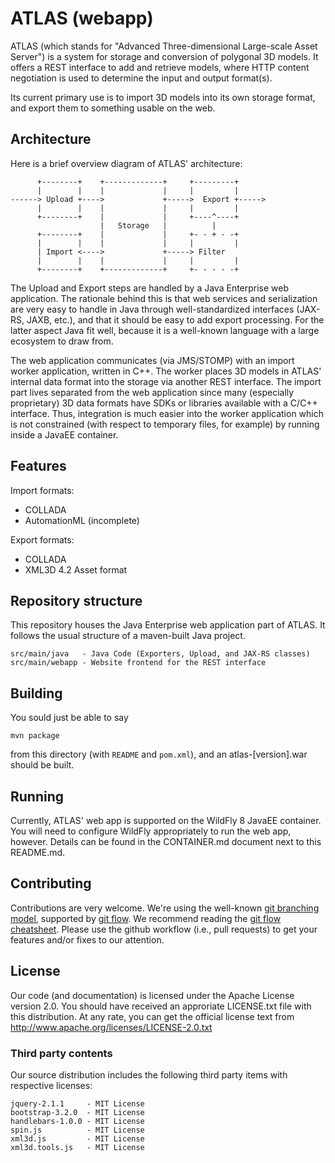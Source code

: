 ATLAS (webapp)
==============

ATLAS (which stands for "Advanced Three-dimensional Large-scale Asset Server") is a system for
storage and conversion of polygonal 3D models. It offers a REST interface to add and retrieve
models, where HTTP content negotiation is used to determine the input and output format(s).

Its current primary use is to import 3D models into its own storage format, and export them
to something usable on the web.


Architecture
------------

Here is a brief overview diagram of ATLAS' architecture: 

          +--------+    +-------------+     +---------+
          |        |    |             |     |         |
    ------> Upload +---->             +----->  Export +----->
          |        |    |             |     |         |
          +--------+    |             |     +----^----+
                        |   Storage   |          |
          +--------+    |             |     +- - + - -+
          |        |    |             |     |         |      
          | Import <---->             +-----> Filter
          |        |    |             |     |         |
          +--------+    +-------------+     +- - - - -+


The Upload and Export steps are handled by a Java Enterprise web application. The rationale behind
this is that web services and serialization are very easy to handle in Java through well-standardized
interfaces (JAX-RS, JAXB, etc.), and that it should be easy to add export processing. For the latter
aspect Java fit well, because it is a well-known language with a large ecosystem to draw from.

The web application communicates (via JMS/STOMP) with an import worker application, written in C++.
The worker places 3D models in ATLAS' internal data format into the storage via another REST interface. 
The import part lives separated from the web application since many (especially proprietary) 3D data
formats have SDKs or libraries available with a C/C++ interface. Thus, integration is much easier into
the worker application which is not constrained (with respect to temporary files, for example) 
by running inside a JavaEE container.


Features
--------

Import formats:

* COLLADA
* AutomationML (incomplete)

Export formats:

* COLLADA
* XML3D 4.2 Asset format


Repository structure
--------------------

This repository houses the Java Enterprise web application part of ATLAS.
It follows the usual structure of a maven-built Java project.

    src/main/java   - Java Code (Exporters, Upload, and JAX-RS classes)
    src/main/webapp - Website frontend for the REST interface


Building
--------

You sould just be able to say

    mvn package

from this directory (with `README` and `pom.xml`), and an atlas-[version].war should be built.


Running
-------

Currently, ATLAS' web app is supported on the WildFly 8 JavaEE container. You will need to configure WildFly appropriately to run the web app, however. Details can be found in the CONTAINER.md document next to this README.md.


Contributing
------------

Contributions are very welcome. We're using the well-known [git branching model](http://nvie.com/posts/a-successful-git-branching-model/), supported by [git flow](https://github.com/nvie/gitflow). We recommend reading the [git flow cheatsheet](http://danielkummer.github.io/git-flow-cheatsheet/).
Please use the github workflow (i.e., pull requests) to get your features and/or fixes to our attention.


License
-------

Our code (and documentation) is licensed under the Apache License version 2.0. You should have received an approriate LICENSE.txt file with this distribution. At any rate, you can get the official license text from http://www.apache.org/licenses/LICENSE-2.0.txt

### Third party contents ###

Our source distribution includes the following third party items with respective licenses:

    jquery-2.1.1     - MIT License
    bootstrap-3.2.0  - MIT License
    handlebars-1.0.0 - MIT License
    spin.js          - MIT License
    xml3d.js         - MIT License
    xml3d.tools.js   - MIT License
